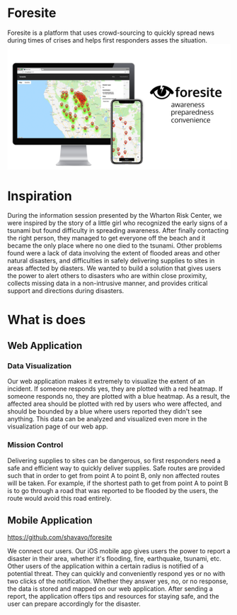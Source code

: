 # Foresite
Foresite is a platform that uses crowd-sourcing to quickly spread news during times of crises and helps first responders asses the situation. 
![](foresite-image.png)

# Inspiration
During the information session presented by the Wharton Risk Center, we were inspired by the story of a little girl who recognized the early signs of a tsunami but found difficulty in spreading awareness. After finally contacting the right person, they managed to get everyone off the beach and it became the only place where no one died to the tsunami. Other problems found were a lack of data involving the extent of flooded areas and other natural disasters, and difficulties in safely delivering supplies to sites in areas affected by diasters. We wanted to build a solution that gives users the power to alert others to disasters who are within close proximity, collects missing data in a non-intrusive manner, and provides critical support and directions during disasters.

# What is does
## Web Application
### Data Visualization
Our web application makes it extremely to visualize the extent of an incident. If someone responds yes, they are plotted with a red heatmap. If someone responds no, they are plotted with a blue heatmap. As a result, the affected area should be plotted with red by users who were affected, and should be bounded by a blue where users reported they didn't see anything. This data can be analyzed and visualized even more in the visualization page of our web app.

### Mission Control
Delivering supplies to sites can be dangerous, so first responders need a safe and efficient way to quickly deliver supplies. Safe routes are provided such that in order to get from point A to point B, only non affected routes will be taken. For example, if the shortest path to get from point A to point B is to go through a road that was reported to be flooded by the users, the route would avoid this road entirely.

## Mobile Application
https://github.com/shavavo/foresite

We connect our users. Our iOS mobile app gives users the power to report a disaster in their area, whether it's flooding, fire, earthquake, tsunami, etc. Other users of the application within a certain radius is notified of a potential threat. They can quickly and conveniently respond yes or no with two clicks of the notification. Whether they answer yes, no, or no response, the data is stored and mapped on our web application. After sending a report, the application offers tips and resources for staying safe, and the user can prepare accordingly for the disaster.

